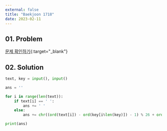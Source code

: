 ```yaml
---
external: false
title: "Baekjoon 1718"
date: 2023-02-11
---
```


## 01. Problem

[문제 확인하기](https://www.acmicpc.net/problem/1718){:target="_blank"}

## 02. Solution

```Python
text, key = input(), input()

ans = ''

for i in range(len(text)):
    if text[i] == ' ':
        ans += ' '
    else:
        ans += chr((ord(text[i]) - ord(key[i%len(key)]) - 1) % 26 + ord('a'))

print(ans)
```
